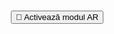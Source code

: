 <html lang="en">
<head>
    <meta charset="UTF-8">
    <meta name="viewport" content="width=device-width, initial-scale=1.0">
    <title>Comanda Acum: Nike Free Matcon, rosu</title>
    <script type="module" src="https://unpkg.com/@google/model-viewer"></script>
    <style>
      /* stilurile tale aici */
    </style>
</head>
<body>

<div style="text-align: left; padding: 15px;">
    <!-- conținutul tău aici -->
    <model-viewer id="modelViewer" src="Avatar4.glb" ios-src="Avatar4.usdz" ar ar-modes="webxr scene-viewer quick-look" camera-controls auto-rotate environment-image="neutral" shadow-intensity="1" alt="Nike Free Matcon, rosu">
      <button slot="ar-button" class="ar-button">
          <span class="levitate">👋</span> Activează modul AR
      </button>
    </model-viewer>
    <!-- restul conținutului tău -->
</div>

<script>
  const models = [
    { glb: "Avatar1.glb", usdz: "Avatar1.usdz" },
    { glb: "Avatar2.glb", usdz: "Avatar2.usdz" },
    { glb: "Avatar4.glb", usdz: "Avatar4.usdz" }
  ]; // Specifică calea pentru fiecare model GLB și USDZ
  let currentIndex = 2; // Începe cu Avatar4 care este indexul 2 în array-ul nostru

  const viewer = document.getElementById('modelViewer');

  function changeModel(step) {
    currentIndex += step;

    if (currentIndex >= models.length) {
      currentIndex = 0;
    } else if (currentIndex < 0) {
      currentIndex = models.length - 1;
    }

    viewer.setAttribute('src', models[currentIndex].glb);
    viewer.setAttribute('ios-src', models[currentIndex].usdz);
  }

  let startX;

  viewer.addEventListener('touchstart', (e) => {
    startX = e.touches[0].pageX;
  });

  viewer.addEventListener('touchend', (e) => {
    const endX = e.changedTouches[0].pageX;

    if (startX - endX > 50) {
      changeModel(1); // Swipe la stânga
    } else if (startX - endX < -50) {
      changeModel(-1); // Swipe la dreapta
    }
  });
</script>

</body>
</html>

